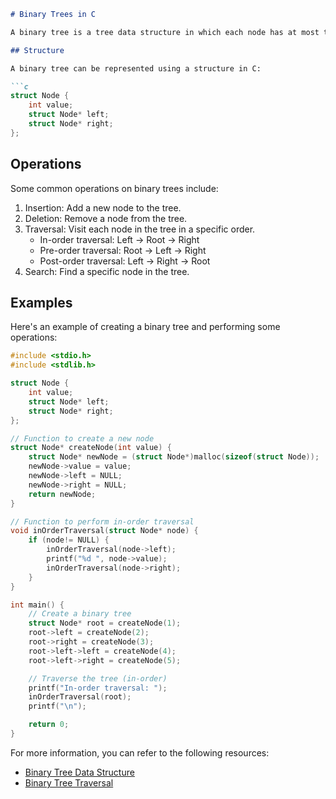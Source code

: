 ```markdown
# Binary Trees in C

A binary tree is a tree data structure in which each node has at most two children, which are referred to as the left child and the right child.

## Structure

A binary tree can be represented using a structure in C:

```c
struct Node {
    int value;
    struct Node* left;
    struct Node* right;
};
```

## Operations

Some common operations on binary trees include:

1. Insertion: Add a new node to the tree.
2. Deletion: Remove a node from the tree.
3. Traversal: Visit each node in the tree in a specific order.
   - In-order traversal: Left -> Root -> Right
   - Pre-order traversal: Root -> Left -> Right
   - Post-order traversal: Left -> Right -> Root
4. Search: Find a specific node in the tree.

## Examples

Here's an example of creating a binary tree and performing some operations:

```c
#include <stdio.h>
#include <stdlib.h>

struct Node {
    int value;
    struct Node* left;
    struct Node* right;
};

// Function to create a new node
struct Node* createNode(int value) {
    struct Node* newNode = (struct Node*)malloc(sizeof(struct Node));
    newNode->value = value;
    newNode->left = NULL;
    newNode->right = NULL;
    return newNode;
}

// Function to perform in-order traversal
void inOrderTraversal(struct Node* node) {
    if (node!= NULL) {
        inOrderTraversal(node->left);
        printf("%d ", node->value);
        inOrderTraversal(node->right);
    }
}

int main() {
    // Create a binary tree
    struct Node* root = createNode(1);
    root->left = createNode(2);
    root->right = createNode(3);
    root->left->left = createNode(4);
    root->left->right = createNode(5);

    // Traverse the tree (in-order)
    printf("In-order traversal: ");
    inOrderTraversal(root);
    printf("\n");

    return 0;
}
```

For more information, you can refer to the following resources:

- [Binary Tree Data Structure](https://www.geeksforgeeks.org/binary-tree-data-structure/)
- [Binary Tree Traversal](https://www.geeksforgeeks.org/tree-traversals-inorder-preorder-and-postorder/)
```